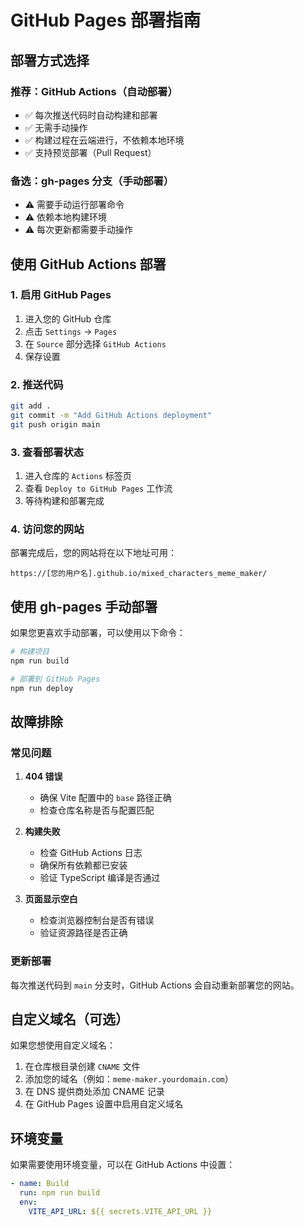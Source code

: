 # GitHub Pages 部署指南

## 部署方式选择

### 推荐：GitHub Actions（自动部署）
- ✅ 每次推送代码时自动构建和部署
- ✅ 无需手动操作
- ✅ 构建过程在云端进行，不依赖本地环境
- ✅ 支持预览部署（Pull Request）

### 备选：gh-pages 分支（手动部署）
- ⚠️ 需要手动运行部署命令
- ⚠️ 依赖本地构建环境
- ⚠️ 每次更新都需要手动操作

## 使用 GitHub Actions 部署

### 1. 启用 GitHub Pages
1. 进入您的 GitHub 仓库
2. 点击 `Settings` → `Pages`
3. 在 `Source` 部分选择 `GitHub Actions`
4. 保存设置

### 2. 推送代码
```bash
git add .
git commit -m "Add GitHub Actions deployment"
git push origin main
```

### 3. 查看部署状态
1. 进入仓库的 `Actions` 标签页
2. 查看 `Deploy to GitHub Pages` 工作流
3. 等待构建和部署完成

### 4. 访问您的网站
部署完成后，您的网站将在以下地址可用：
```
https://[您的用户名].github.io/mixed_characters_meme_maker/
```

## 使用 gh-pages 手动部署

如果您更喜欢手动部署，可以使用以下命令：

```bash
# 构建项目
npm run build

# 部署到 GitHub Pages
npm run deploy
```

## 故障排除

### 常见问题

1. **404 错误**
   - 确保 Vite 配置中的 `base` 路径正确
   - 检查仓库名称是否与配置匹配

2. **构建失败**
   - 检查 GitHub Actions 日志
   - 确保所有依赖都已安装
   - 验证 TypeScript 编译是否通过

3. **页面显示空白**
   - 检查浏览器控制台是否有错误
   - 验证资源路径是否正确

### 更新部署
每次推送代码到 `main` 分支时，GitHub Actions 会自动重新部署您的网站。

## 自定义域名（可选）

如果您想使用自定义域名：

1. 在仓库根目录创建 `CNAME` 文件
2. 添加您的域名（例如：`meme-maker.yourdomain.com`）
3. 在 DNS 提供商处添加 CNAME 记录
4. 在 GitHub Pages 设置中启用自定义域名

## 环境变量

如果需要使用环境变量，可以在 GitHub Actions 中设置：

```yaml
- name: Build
  run: npm run build
  env:
    VITE_API_URL: ${{ secrets.VITE_API_URL }}
``` 